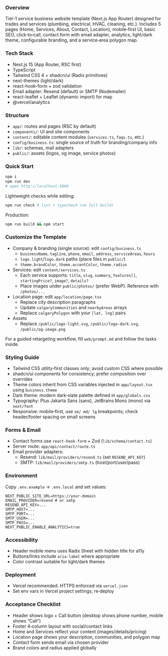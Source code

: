 ### Overview

Tier‑1 service business website template (Next.js App Router) designed for trades and services (plumbing, electrical, HVAC, cleaning, etc.). Includes 5 pages (Home, Services, About, Contact, Location), mobile‑first UI, basic SEO, click‑to‑call, contact form with email adapter, analytics, light/dark theme, configurable branding, and a service‑area polygon map.

### Tech Stack

- Next.js 15 (App Router, RSC first)
- TypeScript
- Tailwind CSS 4 + shadcn/ui (Radix primitives)
- next-themes (light/dark)
- react-hook-form + zod validation
- Email adapter: Resend (default) or SMTP (Nodemailer)
- react-leaflet + Leaflet (dynamic import) for map
- @vercel/analytics

### Structure

- `app/`: routes and pages (RSC by default)
- `components/`: UI and site components
- `content/`: editable content modules (`services.ts`, `faqs.ts`, etc.)
- `config/business.ts`: single source of truth for branding/company info
- `lib/`: schemas, mail adapters
- `public/`: assets (logos, og image, service photos)

### Quick Start

```bash
npm i
npm run dev
# open http://localhost:3000
```

Lightweight checks while editing:

```bash
npm run check # lint + typecheck (no full build)
```

Production:

```bash
npm run build && npm start
```

### Customize the Template

- Company & branding (single source): edit `config/business.ts`
  - `businessName`, `tagline`, `phone`, `email`, `address`, `serviceAreas`, `hours`
  - `logo.light`/`logo.dark` paths (place files in `public/`)
  - `theme.brandColor`, `theme.accentColor`, `theme.radius`
- Services: edit `content/services.ts`
  - Each service supports: `title`, `slug`, `summary`, `features[]`, `startingPrice?`, `image?`, `details?`
  - Place images under `public/photos/` (prefer WebP). Reference with `/photos/...`
- Location page: edit `app/location/page.tsx`
  - Replace city description paragraphs
  - Update `calgaryCommunities` and `nearbyAreas` arrays
  - Replace `calgaryPolygon` with your `[lat, lng]` pairs
- Assets
  - Replace `/public/logo-light.svg`, `/public/logo-dark.svg`, `/public/og-image.png`

For a guided retargeting workflow, fill `web/prompt.md` and follow the tasks inside.

### Styling Guide

- Tailwind CSS utility‑first classes only; avoid custom CSS where possible
- shadcn/ui components for consistency; prefer composition over overrides
- Theme colors inherit from CSS variables injected in `app/layout.tsx` using `business.theme`
- Dark theme: modern dark‑slate palette defined in `app/globals.css`
- Typography: Plus Jakarta Sans (sans), JetBrains Mono (mono) via `next/font`
- Responsive: mobile‑first, use `sm/ md/ lg` breakpoints; check header/footer spacing on small screens

### Forms & Email

- Contact forms use `react-hook-form` + Zod (`lib/schema/contact.ts`)
- Server route: `app/api/contact/route.ts`
- Email provider adapters:
  - Resend: `lib/mail/providers/resend.ts` (set `RESEND_API_KEY`)
  - SMTP: `lib/mail/providers/smtp.ts` (host/port/user/pass)

### Environment

Copy `.env.example` → `.env.local` and set values:

```
NEXT_PUBLIC_SITE_URL=https://your-domain
EMAIL_PROVIDER=resend # or smtp
RESEND_API_KEY=...
SMTP_HOST=...
SMTP_PORT=...
SMTP_USER=...
SMTP_PASS=...
NEXT_PUBLIC_ENABLE_ANALYTICS=true
```

### Accessibility

- Header mobile menu uses Radix Sheet with hidden title for a11y
- Buttons/links include `aria-label` where appropriate
- Color contrast suitable for light/dark themes

### Deployment

- Vercel recommended. HTTPS enforced via `vercel.json`
- Set env vars in Vercel project settings; re‑deploy

### Acceptance Checklist

- Header shows logo + Call button (desktop shows phone number, mobile shows “Call”)
- Footer 4‑column layout with social/contact links
- Home and Services reflect your content (images/details/pricing)
- Location page shows your description, communities, and polygon map
- Contact form sends email via chosen provider
- Brand colors and radius applied globally
